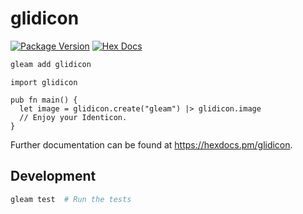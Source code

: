# glidicon

[![Package Version](https://img.shields.io/hexpm/v/glidicon)](https://hex.pm/packages/glidicon)
[![Hex Docs](https://img.shields.io/badge/hex-docs-ffaff3)](https://hexdocs.pm/glidicon/)

```sh
gleam add glidicon
```
```gleam
import glidicon

pub fn main() {
  let image = glidicon.create("gleam") |> glidicon.image
  // Enjoy your Identicon.
}
```

Further documentation can be found at <https://hexdocs.pm/glidicon>.

## Development

```sh
gleam test  # Run the tests
```
